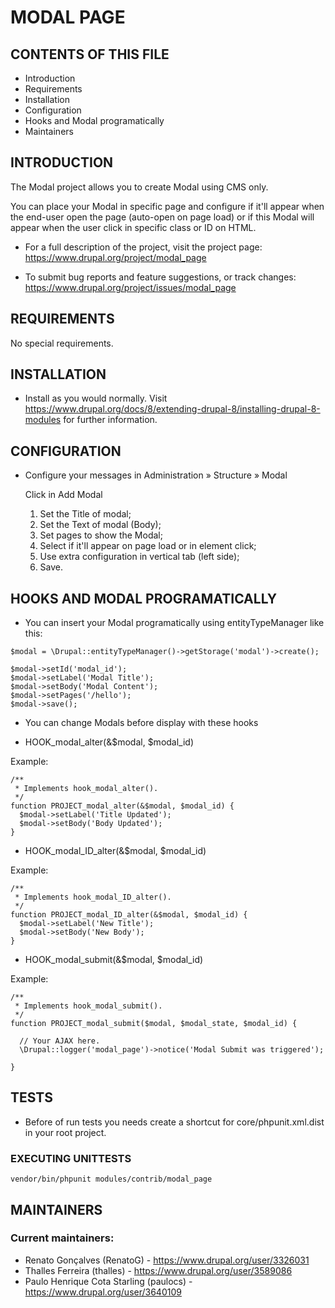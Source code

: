 # MODAL PAGE

## CONTENTS OF THIS FILE


 * Introduction
 * Requirements
 * Installation
 * Configuration
 * Hooks and Modal programatically
 * Maintainers


## INTRODUCTION

The Modal project allows you to create Modal using CMS only.

You can place your Modal in specific page and configure if it'll appear when
the end-user open the page (auto-open on page load) or if this Modal will appear
when the user click in specific class or ID on HTML.

* For a full description of the project, visit the project page:
   https://www.drupal.org/project/modal_page

* To submit bug reports and feature suggestions, or track changes:
   https://www.drupal.org/project/issues/modal_page

## REQUIREMENTS

No special requirements.


## INSTALLATION

* Install as you would normally. Visit
   https://www.drupal.org/docs/8/extending-drupal-8/installing-drupal-8-modules
   for further information.


## CONFIGURATION

* Configure your messages in Administration » Structure » Modal

  Click in Add Modal

   1. Set the Title of modal;
   2. Set the Text of modal (Body);
   4. Set pages to show the Modal;
   6. Select if it'll appear on page load or in element click;
   7. Use extra configuration in vertical tab (left side);
   7. Save.

## HOOKS AND MODAL PROGRAMATICALLY

* You can insert your Modal programatically using entityTypeManager like this:

```
$modal = \Drupal::entityTypeManager()->getStorage('modal')->create();

$modal->setId('modal_id');
$modal->setLabel('Modal Title');
$modal->setBody('Modal Content');
$modal->setPages('/hello');
$modal->save();
```

* You can change Modals before display with these hooks

- HOOK_modal_alter(&$modal, $modal_id)

Example:

```
/**
 * Implements hook_modal_alter().
 */
function PROJECT_modal_alter(&$modal, $modal_id) {
  $modal->setLabel('Title Updated');
  $modal->setBody('Body Updated');
}
```

- HOOK_modal_ID_alter(&$modal, $modal_id)

Example:

```
/**
 * Implements hook_modal_ID_alter().
 */
function PROJECT_modal_ID_alter(&$modal, $modal_id) {
  $modal->setLabel('New Title');
  $modal->setBody('New Body');
}
```

- HOOK_modal_submit(&$modal, $modal_id)

Example:

```
/**
 * Implements hook_modal_submit().
 */
function PROJECT_modal_submit($modal, $modal_state, $modal_id) {

  // Your AJAX here.
  \Drupal::logger('modal_page')->notice('Modal Submit was triggered');

}
```

## TESTS

* Before of run tests you needs create a shortcut for core/phpunit.xml.dist in
  your root project.

### EXECUTING UNITTESTS

```
vendor/bin/phpunit modules/contrib/modal_page
```

## MAINTAINERS

### Current maintainers:
 * Renato Gonçalves (RenatoG) - https://www.drupal.org/user/3326031
 * Thalles Ferreira (thalles) - https://www.drupal.org/user/3589086
 * Paulo Henrique Cota Starling (paulocs) - https://www.drupal.org/user/3640109
